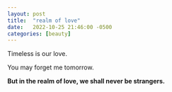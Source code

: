 ```yaml
---
layout: post
title:  "realm of love"
date:   2022-10-25 21:46:00 -0500
categories: [beauty]
---
```

Timeless is our love.

You may forget me tomorrow.

**But in the realm of love, we shall never be strangers.**